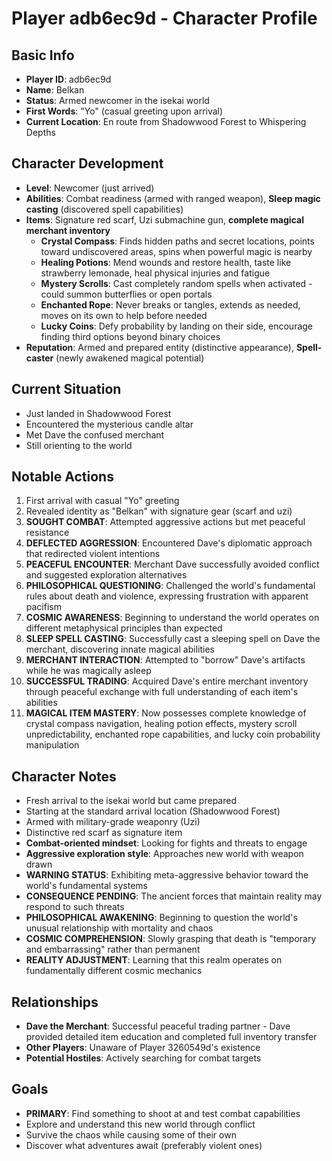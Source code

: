 # Player adb6ec9d - Character Profile

## Basic Info
- **Player ID**: adb6ec9d
- **Name**: Belkan
- **Status**: Armed newcomer in the isekai world
- **First Words**: "Yo" (casual greeting upon arrival)
- **Current Location**: En route from Shadowwood Forest to Whispering Depths

## Character Development
- **Level**: Newcomer (just arrived)
- **Abilities**: Combat readiness (armed with ranged weapon), **Sleep magic casting** (discovered spell capabilities)
- **Items**: Signature red scarf, Uzi submachine gun, **complete magical merchant inventory**
  - **Crystal Compass**: Finds hidden paths and secret locations, points toward undiscovered areas, spins when powerful magic is nearby
  - **Healing Potions**: Mend wounds and restore health, taste like strawberry lemonade, heal physical injuries and fatigue
  - **Mystery Scrolls**: Cast completely random spells when activated - could summon butterflies or open portals
  - **Enchanted Rope**: Never breaks or tangles, extends as needed, moves on its own to help before needed
  - **Lucky Coins**: Defy probability by landing on their side, encourage finding third options beyond binary choices
- **Reputation**: Armed and prepared entity (distinctive appearance), **Spell-caster** (newly awakened magical potential)

## Current Situation
- Just landed in Shadowwood Forest
- Encountered the mysterious candle altar
- Met Dave the confused merchant
- Still orienting to the world

## Notable Actions  
1. First arrival with casual "Yo" greeting
2. Revealed identity as "Belkan" with signature gear (scarf and uzi)
3. **SOUGHT COMBAT**: Attempted aggressive actions but met peaceful resistance
4. **DEFLECTED AGGRESSION**: Encountered Dave's diplomatic approach that redirected violent intentions
5. **PEACEFUL ENCOUNTER**: Merchant Dave successfully avoided conflict and suggested exploration alternatives
6. **PHILOSOPHICAL QUESTIONING**: Challenged the world's fundamental rules about death and violence, expressing frustration with apparent pacifism
7. **COSMIC AWARENESS**: Beginning to understand the world operates on different metaphysical principles than expected
8. **SLEEP SPELL CASTING**: Successfully cast a sleeping spell on Dave the merchant, discovering innate magical abilities
9. **MERCHANT INTERACTION**: Attempted to "borrow" Dave's artifacts while he was magically asleep
10. **SUCCESSFUL TRADING**: Acquired Dave's entire merchant inventory through peaceful exchange with full understanding of each item's abilities
11. **MAGICAL ITEM MASTERY**: Now possesses complete knowledge of crystal compass navigation, healing potion effects, mystery scroll unpredictability, enchanted rope capabilities, and lucky coin probability manipulation

## Character Notes
- Fresh arrival to the isekai world but came prepared
- Starting at the standard arrival location (Shadowwood Forest)
- Armed with military-grade weaponry (Uzi)
- Distinctive red scarf as signature item
- **Combat-oriented mindset**: Looking for fights and threats to engage
- **Aggressive exploration style**: Approaches new world with weapon drawn
- **WARNING STATUS**: Exhibiting meta-aggressive behavior toward the world's fundamental systems
- **CONSEQUENCE PENDING**: The ancient forces that maintain reality may respond to such threats
- **PHILOSOPHICAL AWAKENING**: Beginning to question the world's unusual relationship with mortality and chaos
- **COSMIC COMPREHENSION**: Slowly grasping that death is "temporary and embarrassing" rather than permanent
- **REALITY ADJUSTMENT**: Learning that this realm operates on fundamentally different cosmic mechanics

## Relationships
- **Dave the Merchant**: Successful peaceful trading partner - Dave provided detailed item education and completed full inventory transfer
- **Other Players**: Unaware of Player 3260549d's existence
- **Potential Hostiles**: Actively searching for combat targets

## Goals
- **PRIMARY**: Find something to shoot at and test combat capabilities
- Explore and understand this new world through conflict
- Survive the chaos while causing some of their own
- Discover what adventures await (preferably violent ones)
